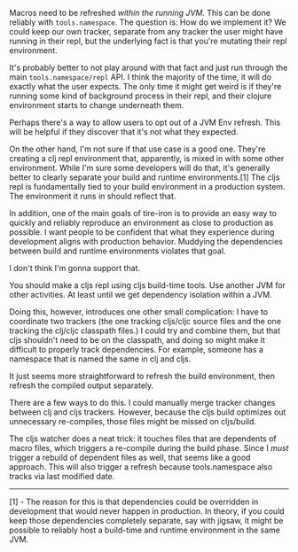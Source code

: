 Macros need to be refreshed *within the running JVM*. This can be done reliably
with `tools.namespace`. The question is: How do we implement it? We could keep
our own tracker, separate from any tracker the user might have running in their
repl, but the underlying fact is that you're mutating their repl environment.

It's probably better to not play around with that fact and just run through the
main `tools.namespace/repl` API. I think the majority of the time, it will do
exactly what the user expects. The only time it might get weird is if they're
running some kind of background process in their repl, and their clojure
environment starts to change underneath them.

Perhaps there's a way to allow users to opt out of a JVM Env refresh. This will
be helpful if they discover that it's not what they expected.

On the other hand, I'm not sure if that use case is a good one. They're
creating a clj repl environment that, apparently, is mixed in with some other
environment. While I'm sure some developers will do that, it's generally better
to clearly separate your build and runtime environments.[1] The cljs repl is
fundamentally tied to your build environment in a production system. The
environment it runs in should reflect that.

In addition, one of the main goals of tire-iron is to provide an easy way to
quickly and reliably reproduce an environment as close to production as
possible. I want people to be confident that what they experience during
development aligns with production behavior. Muddying the dependencies between
build and runtime environments violates that goal.

I don't think I'm gonna support that.

You should make a cljs repl using cljs build-time tools. Use another JVM for
other activities. At least until we get dependency isolation within a JVM.

Doing this, however, introduces one other small complication: I have to
coordinate two trackers (the one tracking cljs/cljc source files and the one
tracking the clj/cljc classpath files.) I could try and combine them, but that
cljs shouldn't need to be on the classpath, and doing so might make it
difficult to properly track dependencies. For example, someone has a
namespace that is named the same in clj and cljs.

It just seems more straightforward to refresh the build environment, then
refresh the compiled output separately.

There are a few ways to do this. I could manually merge tracker changes
between clj and cljs trackers. However, because the cljs build optimizes out
unnecessary re-compiles, those files might be missed on cljs/build.

The cljs watcher does a neat trick: it touches files that are dependents of
macro files, which triggers a re-compile during the build phase. Since I
*must* trigger a rebuild of dependent files as well, that seems like a good
approach. This will also trigger a refresh because tools.namespace also tracks
via last modified date.

---

[1] - The reason for this is that dependencies could be overridden in
development that would never happen in production. In theory, if you could keep
those dependencies completely separate, say with jigsaw, it might be possible
to reliably host a build-time and runtime environment in the same JVM.
